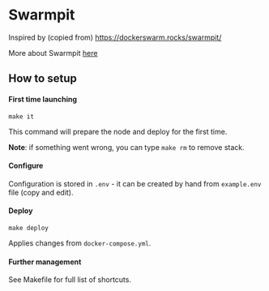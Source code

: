 
# Swarmpit

Inspired by (copied from) https://dockerswarm.rocks/swarmpit/

More about Swarmpit [here](https://swarmpit.io/)

## How to setup

#### First time launching

```shell script
make it
```
This command will prepare the node and deploy for the first time.

**Note**: if something went wrong, you can type `make rm` to remove stack.

#### Configure

Configuration is stored in `.env` - it can be created by hand from 
`example.env` file (copy and edit).

#### Deploy

```shell script
make deploy
```
Applies changes from `docker-compose.yml`.

#### Further management
See Makefile for full list of shortcuts.

